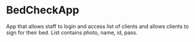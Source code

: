 # BedCheckApp

App that allows staff to login and access list of clients and allows clients to sign for their bed. List contains photo, name, id, pass.
